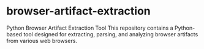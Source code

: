 # browser-artifact-extraction
Python Browser Artifact Extraction Tool This repository contains a Python-based tool designed for extracting, parsing, and analyzing browser artifacts from various web browsers.
